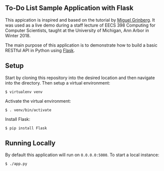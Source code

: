 ## To-Do List Sample Application with Flask

This appication is inspired and based on the tutorial by [Miguel Grinberg](https://blog.miguelgrinberg.com/post/designing-a-restful-api-with-python-and-flask). It was used as a live demo during a staff lecture of EECS 398 Computing for Computer Scientists, taught at the University of Michigan, Ann Arbor in Winter 2018.

The main purpose of this application is to demonstrate how to build a basic RESTful API in Python using [Flask](http://flask.pocoo.org/).

## Setup
Start by cloning this repository into the desired location and then navigate into the directory. Then setup a virtual
environment:
```
$ virtualenv venv
```

Activate the virtual environment:
```
$ . venv/bin/activate
```

Install Flask:
```
$ pip install Flask
```

## Running Locally
By default this application will run on `0.0.0.0:5000`. To start a local instance:
```
$ ./app.py
```
